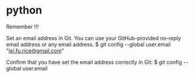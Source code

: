 # python

Remember !!!

Set an email address in Git. You can use your GitHub-provided no-reply email address or any email address.
$ git config --global user.email "lei.fu.rice@gmail.com"

Confirm that you have set the email address correctly in Git:
$ git config --global user.email